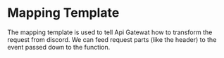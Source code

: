 # Mapping Template

The mapping template is used to tell Api Gatewat how to transform the request from discord. We can feed request parts (like the header) to the event passed down to the function.